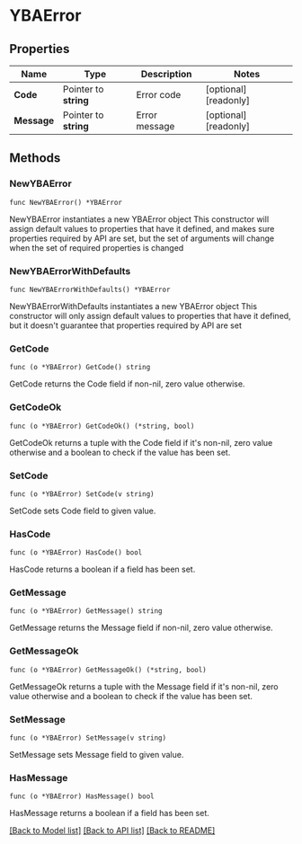 # YBAError

## Properties

Name | Type | Description | Notes
------------ | ------------- | ------------- | -------------
**Code** | Pointer to **string** | Error code | [optional] [readonly] 
**Message** | Pointer to **string** | Error message | [optional] [readonly] 

## Methods

### NewYBAError

`func NewYBAError() *YBAError`

NewYBAError instantiates a new YBAError object
This constructor will assign default values to properties that have it defined,
and makes sure properties required by API are set, but the set of arguments
will change when the set of required properties is changed

### NewYBAErrorWithDefaults

`func NewYBAErrorWithDefaults() *YBAError`

NewYBAErrorWithDefaults instantiates a new YBAError object
This constructor will only assign default values to properties that have it defined,
but it doesn't guarantee that properties required by API are set

### GetCode

`func (o *YBAError) GetCode() string`

GetCode returns the Code field if non-nil, zero value otherwise.

### GetCodeOk

`func (o *YBAError) GetCodeOk() (*string, bool)`

GetCodeOk returns a tuple with the Code field if it's non-nil, zero value otherwise
and a boolean to check if the value has been set.

### SetCode

`func (o *YBAError) SetCode(v string)`

SetCode sets Code field to given value.

### HasCode

`func (o *YBAError) HasCode() bool`

HasCode returns a boolean if a field has been set.

### GetMessage

`func (o *YBAError) GetMessage() string`

GetMessage returns the Message field if non-nil, zero value otherwise.

### GetMessageOk

`func (o *YBAError) GetMessageOk() (*string, bool)`

GetMessageOk returns a tuple with the Message field if it's non-nil, zero value otherwise
and a boolean to check if the value has been set.

### SetMessage

`func (o *YBAError) SetMessage(v string)`

SetMessage sets Message field to given value.

### HasMessage

`func (o *YBAError) HasMessage() bool`

HasMessage returns a boolean if a field has been set.


[[Back to Model list]](../README.md#documentation-for-models) [[Back to API list]](../README.md#documentation-for-api-endpoints) [[Back to README]](../README.md)


